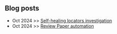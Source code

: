 ## Blog posts
* Oct 2024 >> [Self-healing locators investigation](https://github.com/juanfonsecaGL/SelfHealingLocatorsDemo)
* Oct 2024 >> [Review Paper automation](blog/reviewPaperLabsOct2024.md)